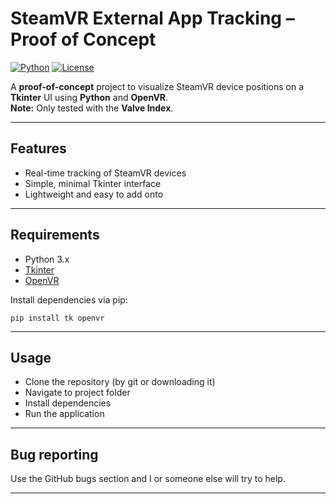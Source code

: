 # SteamVR External App Tracking – Proof of Concept

[![Python](https://img.shields.io/badge/Python-3.x-blue)](https://www.python.org/) 
[![License](https://img.shields.io/badge/License-Non--Commercial-orange)](LICENSE) 

A **proof-of-concept** project to visualize SteamVR device positions on a **Tkinter** UI using **Python** and **OpenVR**.  
**Note:** Only tested with the **Valve Index**.

---

## Features

- Real-time tracking of SteamVR devices  
- Simple, minimal Tkinter interface  
- Lightweight and easy to add onto

---

## Requirements

- Python 3.x  
- [Tkinter](https://docs.python.org/3/library/tkinter.html)  
- [OpenVR](https://pypi.org/project/openvr/)  

Install dependencies via pip:

```pip install tk openvr```

---

## Usage

- Clone the repository (by git or downloading it)
- Navigate to project folder
- Install dependencies
- Run the application

---

## Bug reporting

Use the GitHub bugs section and I or someone else will try to help.

---
